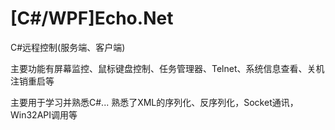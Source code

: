 # [C#/WPF]Echo.Net
C#远程控制(服务端、客户端)

主要功能有屏幕监控、鼠标键盘控制、任务管理器、Telnet、系统信息查看、关机注销重启等

主要用于学习并熟悉C#...
熟悉了XML的序列化、反序列化，Socket通讯，Win32API调用等

